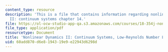 ```yaml
---
content_type: resource
description: 'This is a file that contains information regarding nonlinear dynamics
  II: continuum systems chapter 14.'
file: https://ol-ocw-studio-app-qa.s3.amazonaws.com/courses/18-354j-nonlinear-dynamics-ii-continuum-systems-spring-2015/60add870d6e8194319e9e22943d6298d_MIT18_354JS15_Ch14.pdf
file_type: application/pdf
resourcetype: Document
title: 'Nonlinear Dynamics II: Continuum Systems, Low-Reynolds Number Limit'
uid: 60add870-d6e8-1943-19e9-e22943d6298d
---
```

